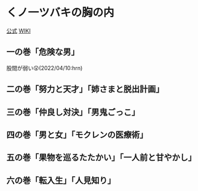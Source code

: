 # くノ一ツバキの胸の内

[公式](https://kunoichi-tsubaki.com/) 
[WIKI](https://ja.wikipedia.org/wiki/%E3%81%8F%E3%83%8E%E4%B8%80%E3%83%84%E3%83%90%E3%82%AD%E3%81%AE%E8%83%B8%E3%81%AE%E5%86%85) 

## 一の巻「危険な男」

股間が弱い:astonished:(2022/04/10:hrn)

## 二の巻「努力と天才」「姉さまと脱出計画」

## 三の巻「仲良し対決」「男鬼ごっこ」

## 四の巻「男と女」「モクレンの医療術」

## 五の巻「果物を巡るたたかい」「一人前と甘やかし」

## 六の巻「転入生」「人見知り」
